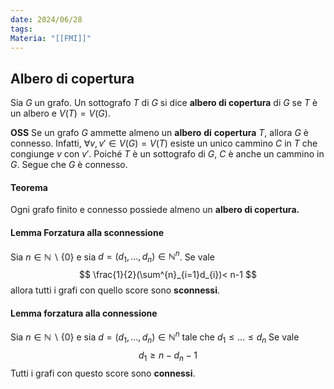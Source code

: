 ```yaml
---
date: 2024/06/28
tags: 
Materia: "[[FMI]]"
---
```

## Albero di copertura
Sia $G$ un grafo. Un sottografo $T$ di $G$ si dice **albero di copertura** di $G$ se $T$ è un albero e $V(T)=V(G)$.

**OSS** Se un grafo $G$ ammette almeno un **albero** **di** **copertura** $T$, allora $G$ è connesso. Infatti, $\forall v,v' \in V(G)=V(T)$ esiste un unico cammino $C$ in $T$ che congiunge $v$ con $v'$. Poiché $T$ è un sottografo di $G$, $C$ è anche un cammino in $G$. Segue che $G$ è connesso.

#### Teorema 
Ogni grafo finito e connesso possiede almeno un **albero di copertura.**

#### Lemma Forzatura alla sconnessione
Sia $n \in \mathbb{N}\smallsetminus \{0\}$ e sia $d=(d_{1},\dots,d_{n})\in \mathbb{N}^{n}$. Se vale 
$$
\frac{1}{2}(\sum^{n}_{i=1}d_{i})< n-1
$$
allora tutti i grafi con quello score sono **sconnessi**.

#### Lemma forzatura alla connessione
Sia $n \in \mathbb{N}\smallsetminus \{0\}$ e sia $d=(d_{1},\dots, d_{n}) \in \mathbb{N}^{n}$ tale che $d_{1} \leq \dots \leq d_{n}$
Se vale
$$
d_{1}\geq n-d_{n}-1
$$
Tutti i grafi con questo score sono **connessi**.
